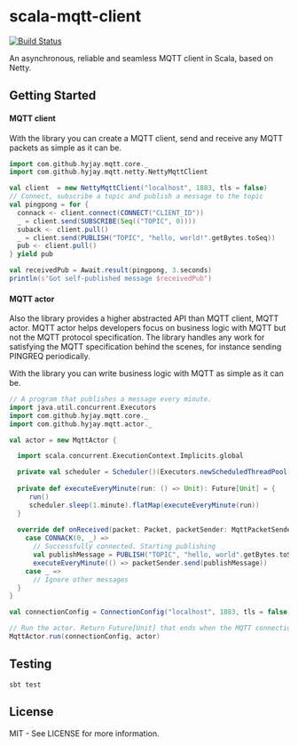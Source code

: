 # scala-mqtt-client
[![Build Status](https://travis-ci.org/hyjay/scala-mqtt-client.svg?branch=master)](https://travis-ci.org/hyjay/scala-mqtt-client)

An asynchronous, reliable and seamless MQTT client in Scala, based on Netty.

## Getting Started
#### MQTT client
With the library you can create a MQTT client, send and receive any MQTT packets as simple as it can be.
```scala
import com.github.hyjay.mqtt.core._
import com.github.hyjay.mqtt.netty.NettyMqttClient

val client  = new NettyMqttClient("localhost", 1883, tls = false)
// Connect, subscribe a topic and publish a message to the topic
val pingpong = for {
  connack <- client.connect(CONNECT("CLIENT_ID"))
  _ = client.send(SUBSCRIBE(Seq(("TOPIC", 0))))
  suback <- client.pull()   
  _ = client.send(PUBLISH("TOPIC", "hello, world!".getBytes.toSeq))
  pub <- client.pull()
} yield pub

val receivedPub = Await.result(pingpong, 3.seconds)
println(s"Got self-published message $receivedPub")
```

#### MQTT actor
Also the library provides a higher abstracted API than MQTT client, MQTT actor. MQTT actor helps developers focus on 
business logic with MQTT but not the MQTT protocol specification. The library handles any work for satisfying 
the MQTT specification behind the scenes, for instance sending PINGREQ periodically.

With the library you can write business logic with MQTT as simple as it can be.
```scala
// A program that publishes a message every minute.
import java.util.concurrent.Executors
import com.github.hyjay.mqtt.core._
import com.github.hyjay.mqtt.actor._

val actor = new MqttActor {

  import scala.concurrent.ExecutionContext.Implicits.global

  private val scheduler = Scheduler()(Executors.newScheduledThreadPool(1))
  
  private def executeEveryMinute(run: () => Unit): Future[Unit] = {
     run()
     scheduler.sleep(1.minute).flatMap(executeEveryMinute(run))
  }
  
  override def onReceived(packet: Packet, packetSender: MqttPacketSender): Unit = packet match {
    case CONNACK(0, _) => 
      // Successfully connected. Starting publishing
      val publishMessage = PUBLISH("TOPIC", "hello, world".getBytes.toSeq)
      executeEveryMinute(() => packetSender.send(publishMessage))
    case _ =>
      // Ignore other messages
  }
}

val connectionConfig = ConnectionConfig("localhost", 1883, tls = false, CONNECT("CLIENT_ID", keepAlive = 30.seconds))

// Run the actor. Return Future[Unit] that ends when the MQTT connection gets disconnected
MqttActor.run(connectionConfig, actor)
```

## Testing
```
sbt test
```

## License
MIT - See LICENSE for more information.